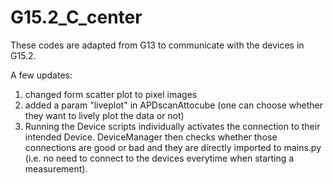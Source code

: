 # G15.2_C_center

These codes are adapted from G13 to communicate with the devices in G15.2.

A few updates:
1. changed form scatter plot to pixel images
2. added a param "liveplot" in APDscanAttocube (one can choose whether they want to lively plot the data or not)
3. Running the Device scripts individually activates the connection to their intended Device. DeviceManager then checks whether those connections are good or bad and they are directly imported to mains.py (i.e. no need to connect to the devices everytime when starting a measurement).

